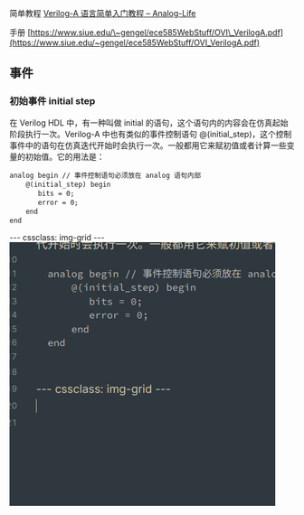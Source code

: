 简单教程
[Verilog-A 语言简单入门教程 – Analog-Life](https://www.analog-life.com/2022/04/veriloga-quick-learning/)

手册
[https://www.siue.edu/\~gengel/ece585WebStuff/OVI\_VerilogA.pdf](https://www.siue.edu/~gengel/ece585WebStuff/OVI_VerilogA.pdf)

## 事件
### 初始事件 initial step
在 Verilog HDL 中，有一种叫做 initial 的语句，这个语句内的内容会在仿真起始阶段执行一次。Verilog-A 中也有类似的事件控制语句 @(initial_step)，这个控制事件中的语句在仿真迭代开始时会执行一次。一般都用它来赋初值或者计算一些变量的初始值。它的用法是：
```
analog begin // 事件控制语句必须放在 analog 语句内部
    @(initial_step) begin
       bits = 0;
       error = 0;
    end
end
```

--- cssclass: img-grid ---
![aa](https://raw.githubusercontent.com/acdefg/cdn/main/obsidian/202308251357355.png)

